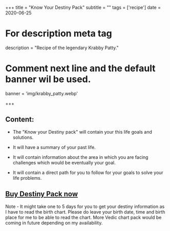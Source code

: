 +++
title = "Know Your Destiny Pack"
subtitle = ""
tags = ['recipe']
date = 2020-06-25

# For description meta tag
description = "Recipe of the legendary Krabby Patty."

# Comment next line and the default banner wil be used.
banner = 'img/krabby_patty.webp'

+++

## Content:

- The "Know your Destiny pack" will contain your this life goals and solutions.

- It will have a summary of your past life.

- It will contain information about the area in which you are facing challenges which would be eventually your goal.

- It will contain a direct path for you to follow for your goals to solve your life problems.


## [Buy Destiny Pack now](https://pages.razorpay.com/VedicDestinyPack) 

Note - It might take one to 5 days for you to get your destiny information as I have to read the birth chart. Please do leave your birth date, time and birth place for me to be able to read the chart. More Vedic chart pack would be coming in future depending on my availability. 

